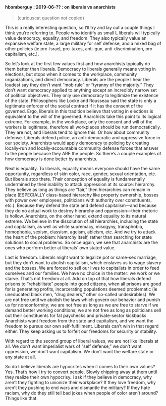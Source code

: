 #### hbomberguy : 2019-06-?? : on liberals vs anarchists

> (curiouscat question not copied)

This is a really interesting question, so I’ll try and lay out a couple things I think you’re referring to. People who identify as small L 
liberals will typically value democracy, equality, and freedom. They also typically value an expansive welfare state, a large military for 
self defense, and a mixed bag of other policies (ie pro-Israel, pro-taxes, anti-gun, anti-discrimination, pro-capitalism, etc.).

So let’s look at the first few values first and how anarchists typically do them better than liberals. Democracy to liberals generally 
means voting in elections, but stops when it comes to the workplace, community organizations, and direct democracy. Liberals are the people 
I hear the loudest say they don’t want “mob rule” or “tyranny of the majority.” They don’t want democracy applied to anything except an 
incredibly narrow set of political objectives. They only use democracy to legitimize the existence of the state. Philosophers like Locke 
and Rousseau said the state is only a legitimate enforcer of the social contract if it has the consent of the governed. Ergo, liberals in 
this tradition believe that voting in elections is equivalent to the will of the governed. Anarchists take this point to its logical 
extreme. For example, in the workplace, only the consent and will of the workers is legitimate, therefore all workplaces should be run 
democratically. They are not, and liberals tend to ignore this. Or how about community defense. Liberals defend police, an anti-democratic 
and oppressive force in our society. Anarchists would apply democracy to policing by creating locally-run and locally-accountable community 
defense forces that answer to the people because they ARE the people. So there’s a couple examples of how democracy is done better by 
anarchists.

Next is equality. To liberals, equality means everyone should have the same opportunity, regardless of skin color, race, gender, sexual 
orientation, etc. But liberals stop there. Their conception of equality is fundamentally undermined by their inability to attack oppression 
at its source: hierarchy. They believe as long as things are “fair,” then hierarchies can remain in place (ESPECIALLY class-based hierarchy 
like property ownership, bosses with power over employees, politicians with authority over constituents, etc.). Because they defend the 
state and defend capitalism—and because they do no actual work to destroy hierarchy and oppression—their rhetoric is hollow. Anarchists, on 
the other hand, extend equality to its natural extreme. We believe in the dissolution of all hierarchies, including the state and 
capitalism, as well as white supremacy, misogyny, transphobia, homophobia, sexism, classism, ageism, ableism, etc. And we try to attack the 
heart of the problem: hierarchy itself, rather than searching for state solutions to social problems. So once again, we see that anarchists 
are the ones who perform better at liberals’ own stated value.

Last is freedom. Liberals might want to legalize pot or same-sex marriage, but they don’t want to abolish capitalism, which enslaves us to 
wage slavery and the bosses. We are forced to sell our lives to capitalists in order to feed ourselves and our families. We have no choice 
in the matter: we work or we starve. That’s not freedom at all. Add on top of that how liberals defend prisons to “rehabilitate” people 
into good citizens, when all prisons are good for is generating profits, incarcerating populations deemed problematic (ie uneducated black 
men, “drug dealers,” other so-called undesirables). We are not free until we abolish the laws which govern our behavior and punish us for 
nonconformity; we are not free as long as we are free to starve if we demand better working conditions; we are not free as long as 
politicians sell out their constituents for fat paychecks and private-sector kickbacks. Anarchists want freedom from the state and 
capitalism, and we want the freedom to pursue our own self-fulfillment. Liberals can’t win in that regard either. They keep asking us to 
forfeit our freedoms for security or stability.

With regard to the second group of liberal values, we are not like liberals at all. We don’t want imperialist wars of “self defense,” we 
don’t want oppression, we don’t want capitalism. We don’t want the welfare state or any state at all.

So do I believe liberals are hypocrites when it comes to their own values? Yes. That’s how I try to convert people. Slowly chipping away at 
them until they realize their own hypocrisy. I ask if they believe in democracy, why aren’t they fighting to unionize their workplace? If 
they love freedom, why aren’t they pushing to end wars and dismantle the military? If they hate racism, why do they still tell bad jokes 
when people of color aren’t around? Things like that.
